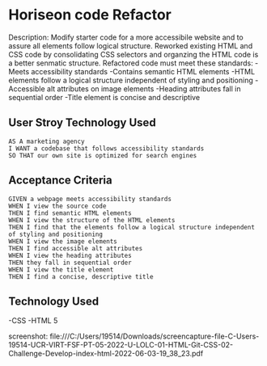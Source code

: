 # Horiseon code Refactor

Description: 
Modify starter code for a more accessibile website and to assure all elements follow logical structure. Reworked existing HTML and CSS code by consolidating CSS selectors and organzing the HTML code is a better senmatic structure. 
Refactored code must meet these standards: 
-Meets accessibility standards
-Contains semantic HTML elements
-HTML elements follow a logical structure independent of styling and positioning
-Accessible alt attributes on image elements
-Heading attributes fall in sequential order
-Title element is concise and descriptive

## User Stroy Technology Used
```
AS A marketing agency
I WANT a codebase that follows accessibility standards
SO THAT our own site is optimized for search engines
```

## Acceptance Criteria 
```
GIVEN a webpage meets accessibility standards
WHEN I view the source code
THEN I find semantic HTML elements
WHEN I view the structure of the HTML elements
THEN I find that the elements follow a logical structure independent of styling and positioning
WHEN I view the image elements
THEN I find accessible alt attributes
WHEN I view the heading attributes
THEN they fall in sequential order
WHEN I view the title element
THEN I find a concise, descriptive title
```

## Technology Used
-CSS
-HTML 5


screenshot: file:///C:/Users/19514/Downloads/screencapture-file-C-Users-19514-UCR-VIRT-FSF-PT-05-2022-U-LOLC-01-HTML-Git-CSS-02-Challenge-Develop-index-html-2022-06-03-19_38_23.pdf

